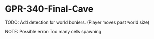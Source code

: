 # GPR-340-Final-Cave

TODO: Add detection for world borders. (Player moves past world size)

NOTE: Possible error: Too many cells spawning

